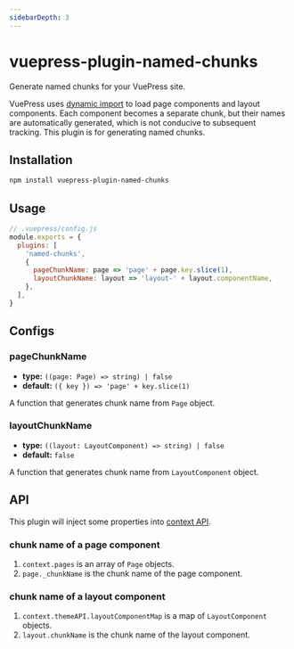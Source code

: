 ```yaml
---
sidebarDepth: 3
---
```


# vuepress-plugin-named-chunks <GitHubLink repo="vuepress/vuepress-plugin-named-chunks"/>

Generate named chunks for your VuePress site.

VuePress uses [dynamic import](https://webpack.js.org/guides/code-splitting/#dynamic-imports) to load page components and layout components. Each component becomes a separate chunk, but their names are automatically generated, which is not conducive to subsequent tracking. This plugin is for generating named chunks.

## Installation

```sh
npm install vuepress-plugin-named-chunks
```

## Usage

```js
// .vuepress/config.js
module.exports = {
  plugins: [
    'named-chunks',
    {
      pageChunkName: page => 'page' + page.key.slice(1),
      layoutChunkName: layout => 'layout-' + layout.componentName,
    },
  ],
}
```

## Configs

### pageChunkName

- **type:** `((page: Page) => string) | false`
- **default:** `({ key }) => 'page' + key.slice(1)`

A function that generates chunk name from `Page` object.

### layoutChunkName

- **type:** `((layout: LayoutComponent) => string) | false`
- **default:** `false`

A function that generates chunk name from `LayoutComponent` object.

## API

This plugin will inject some properties into [context API](https://vuepress.vuejs.org/plugin/context-api.html).

### chunk name of a page component

1. `context.pages` is an array of `Page` objects.
2. `page._chunkName` is the chunk name of the page component.

### chunk name of a layout component

1. `context.themeAPI.layoutComponentMap` is a map of `LayoutComponent` objects.
2. `layout.chunkName` is the chunk name of the layout component.
